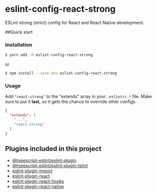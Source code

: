 # eslint-config-react-strong

ESLint strong (strict) config for React and React Native development.

##Quick start

### Installation

```bash
$ yarn add -D eslint-config-react-strong
```

or

```bash
$ npm install --save-dev eslint-config-react-strong
```

### Usage

Add `"react-strong"` to the "extends" array in your `.eslintrc.*` file. Make sure to put it **last,** so it gets the chance to override other configs.

```json
{
  "extends": [
    "...",
    "react-strong"
  ]
}
```

## Plugins included in this project

- [@typescript-eslint/eslint-plugin]
- [@typescript-eslint/eslint-plugin-tslint]
- [eslint-plugin-import]
- [eslint-plugin-react]
- [eslint-plugin-react-hooks]
- [eslint-plugin-react-native]

[@typescript-eslint/eslint-plugin]: https://github.com/typescript-eslint/typescript-eslint
[@typescript-eslint/eslint-plugin-tslint]: https://github.com/typescript-eslint/typescript-eslint/tree/master/packages/eslint-plugin-tslint
[eslint-plugin-import]: https://github.com/benmosher/eslint-plugin-import
[eslint-plugin-react]: https://github.com/yannickcr/eslint-plugin-react
[eslint-plugin-react-hooks]: https://github.com/facebook/react/tree/main/packages/eslint-plugin-react-hooks
[eslint-plugin-react-native]: https://github.com/Intellicode/eslint-plugin-react-native
